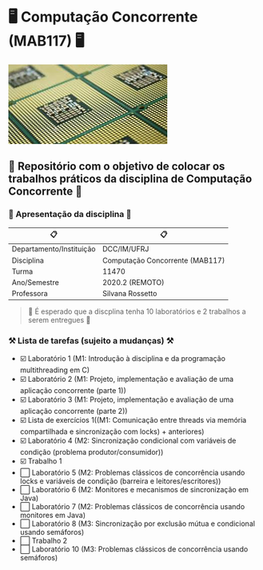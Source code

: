 # :desktop_computer: Computação Concorrente (MAB117) :desktop_computer:

![Processador com vários núcleos](/images/mcp.jpg)

## :dart: Repositório com o objetivo de colocar os trabalhos práticos da disciplina de Computação Concorrente :dart:

###  :paperclip: Apresentação da disciplina :paperclip:

:clipboard: | :clipboard:
------------ | -------------
Departamento/Instituição | DCC/IM/UFRJ
Disciplina| Computação Concorrente (MAB117)
Turma | 11470
Ano/Semestre | 2020.2 (REMOTO)
Professora | Silvana Rossetto

> :calendar: É esperado que a discplina tenha 10 laboratórios e 2 trabalhos a serem entregues :calendar:

### :hammer_and_pick: Lista de tarefas (sujeito a mudanças) :hammer_and_pick:

- :ballot_box_with_check: Laboratório 1 (M1: Introdução à disciplina e da programação multithreading em C)
- :ballot_box_with_check: Laboratório 2 (M1: Projeto, implementação e avaliação de uma aplicação concorrente (parte 1))
- :ballot_box_with_check: Laboratório 3 (M1: Projeto, implementação e avaliação de uma aplicação concorrente (parte 2))
- :ballot_box_with_check: Lista de exercícios 1((M1: Comunicação entre threads via memória compartilhada e sincronização com locks) + anteriores)
- :ballot_box_with_check: Laboratório 4 (M2: Sincronização condicional com variáveis de condição (problema produtor/consumidor))
- :ballot_box_with_check: Trabalho 1
- :white_large_square: Laboratório 5 (M2: Problemas clássicos de concorrência usando locks e variáveis de condição (barreira e leitores/escritores))
- :white_large_square: Laboratório 6 (M2: Monitores e mecanismos de sincronização em Java)
- :white_large_square: Laboratório 7 (M2: Problemas clássicos de concorrência usando monitores em Java)
- :white_large_square: Laboratório 8 (M3: Sincronização por exclusão mútua e condicional usando semáforos)
- :white_large_square: Trabalho 2 
- :white_large_square: Laboratório 10 (M3: Problemas clássicos de concorrência usando semáforos)

